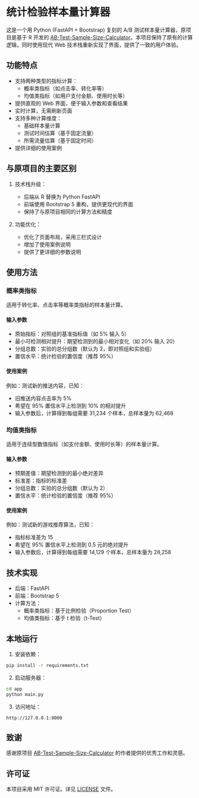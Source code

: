 # 统计检验样本量计算器

这是一个用 Python (FastAPI + Bootstrap) 复刻的 A/B 测试样本量计算器，原项目是基于 R  开发的 [AB-Test-Sample-Size-Calculator](https://github.com/pieces201020/AB-Test-Sample-Size-Calculator)。本项目保持了原有的计算逻辑，同时使用现代 Web 技术栈重新实现了界面，提供了一致的用户体验。

## 功能特点

- 支持两种类型的指标计算：
  - 概率类指标（如点击率、转化率等）
  - 均值类指标（如用户支付金额、使用时长等）
- 提供直观的 Web 界面，便于输入参数和查看结果
- 实时计算，无需刷新页面
- 支持多种计算维度：
  - 基础样本量计算
  - 测试时间估算（基于固定流量）
  - 所需流量估算（基于固定时间）
- 提供详细的使用案例

## 与原项目的主要区别

1. 技术栈升级：
   - 后端从 R 替换为 Python FastAPI
   - 前端使用 Bootstrap 5 重构，提供更现代的界面
   - 保持了与原项目相同的计算方法和精度

2. 功能优化：
   - 优化了页面布局，采用三栏式设计
   - 增加了使用案例说明
   - 提供了更详细的参数说明

## 使用方法

### 概率类指标

适用于转化率、点击率等概率类指标的样本量计算。

#### 输入参数
- 原始指标：对照组的基准指标值（如 5% 输入 5）
- 最小可检测相对提升：期望检测到的最小相对变化（如 20% 输入 20）
- 分组总数：实验的总分组数（默认为 2，即对照组和实验组）
- 置信水平：统计检验的置信度（推荐 95%）

#### 使用案例
例如：测试新的推送内容，已知：
- 旧推送内容点击率为 5%
- 希望在 95% 置信水平上检测到 10% 的相对提升
- 输入参数后，计算得到每组需要 31,234 个样本，总样本量为 62,468

### 均值类指标

适用于连续型数值指标（如支付金额、使用时长等）的样本量计算。

#### 输入参数
- 预期差值：期望检测到的最小绝对差异
- 标准差：指标的标准差
- 分组总数：实验的总分组数（默认为 2）
- 置信水平：统计检验的置信度（推荐 95%）

#### 使用案例
例如：测试新的游戏推荐算法，已知：
- 指标标准差为 15
- 希望在 95% 置信水平上检测到 0.5 元的绝对提升
- 输入参数后，计算得到每组需要 14,129 个样本，总样本量为 28,258

## 技术实现

- 后端：FastAPI
- 前端：Bootstrap 5
- 计算方法：
  - 概率类指标：基于比例检验（Proportion Test）
  - 均值类指标：基于 t 检验（t-Test）

## 本地运行

1. 安装依赖：
```bash
pip install -r requirements.txt
```

2. 启动服务器：
```bash
cd app
python main.py
```

3. 访问地址：
```
http://127.0.0.1:8000
```

## 致谢

感谢原项目 [AB-Test-Sample-Size-Calculator](https://github.com/pieces201020/AB-Test-Sample-Size-Calculator) 的作者提供的优秀工作和灵感。

## 许可证

本项目采用 MIT 许可证。详见 [LICENSE](LICENSE) 文件。 
